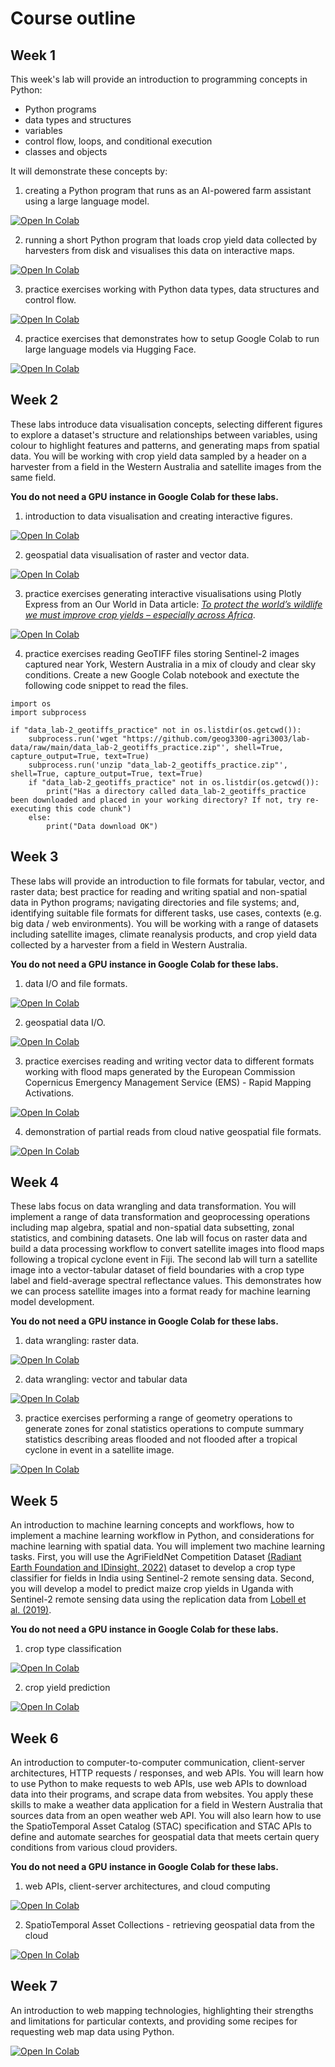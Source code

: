 # Course outline

## Week 1

This week's lab will provide an introduction to programming concepts in Python:

* Python programs
* data types and structures
* variables
* control flow, loops, and conditional execution
* classes and objects

It will demonstrate these concepts by:

1) creating a Python program that runs as an AI-powered farm assistant using a large language model.

<a href="https://colab.research.google.com/github/geog3300-agri3003/coursebook/blob/main/docs/notebooks/week-1_1.ipynb" target="_blank">
  <img src="https://colab.research.google.com/assets/colab-badge.svg" alt="Open In Colab"/>
</a>

2) running a short Python program that loads crop yield data collected by harvesters from disk and visualises this data on interactive maps.

<a href="https://colab.research.google.com/github/geog3300-agri3003/coursebook/blob/main/docs/notebooks/week-1_2.ipynb" target="_blank">
  <img src="https://colab.research.google.com/assets/colab-badge.svg" alt="Open In Colab"/>
</a>

3) practice exercises working with Python data types, data structures and control flow.

<a href="https://colab.research.google.com/github/geog3300-agri3003/coursebook/blob/main/docs/notebooks/week-1_practice.ipynb" target="_blank">
  <img src="https://colab.research.google.com/assets/colab-badge.svg" alt="Open In Colab"/>
</a>

4) practice exercises that demonstrates how to setup Google Colab to run large language models via Hugging Face.

<a href="https://colab.research.google.com/github/geog3300-agri3003/coursebook/blob/main/docs/notebooks/week-1_0_llms.ipynb" target="_blank">
  <img src="https://colab.research.google.com/assets/colab-badge.svg" alt="Open In Colab"/>
</a>

## Week 2

These labs introduce data visualisation concepts, selecting different figures to explore a dataset's structure and relationships between variables, using colour to highlight features and patterns, and generating maps from spatial data. You will be working with crop yield data sampled by a header on a harvester from a field in the Western Australia and satellite images from the same field. 

**You do not need a GPU instance in Google Colab for these labs.**

1) introduction to data visualisation and creating interactive figures.

<a href="https://colab.research.google.com/github/geog3300-agri3003/coursebook/blob/main/docs/notebooks/week-2_1.ipynb" target="_blank">
  <img src="https://colab.research.google.com/assets/colab-badge.svg" alt="Open In Colab"/>
</a>

2) geospatial data visualisation of raster and vector data.

<a href="https://colab.research.google.com/github/geog3300-agri3003/coursebook/blob/main/docs/notebooks/week-2_2.ipynb" target="_blank">
  <img src="https://colab.research.google.com/assets/colab-badge.svg" alt="Open In Colab"/>
</a>

3) practice exercises generating interactive visualisations using Plotly Express from an Our World in Data article: <a href="https://ourworldindata.org/yields-habitat-loss" target="_blank">*To protect the world’s wildlife we must improve crop yields – especially across Africa*</a>. 

<a href="https://colab.research.google.com/github/geog3300-agri3003/coursebook/blob/main/docs/notebooks/week-2_practice.ipynb" target="_blank">
  <img src="https://colab.research.google.com/assets/colab-badge.svg" alt="Open In Colab"/>
</a>

4) practice exercises reading GeoTIFF files storing Sentinel-2 images captured near York, Western Australia in a mix of cloudy and clear sky conditions. Create a new Google Colab notebook and exectute the following code snippet to read the files. 

```{python}
import os
import subprocess

if "data_lab-2_geotiffs_practice" not in os.listdir(os.getcwd()):
    subprocess.run('wget "https://github.com/geog3300-agri3003/lab-data/raw/main/data_lab-2_geotiffs_practice.zip"', shell=True, capture_output=True, text=True)
    subprocess.run('unzip "data_lab-2_geotiffs_practice.zip"', shell=True, capture_output=True, text=True)
    if "data_lab-2_geotiffs_practice" not in os.listdir(os.getcwd()):
        print("Has a directory called data_lab-2_geotiffs_practice been downloaded and placed in your working directory? If not, try re-executing this code chunk")
    else:
        print("Data download OK")
```

## Week 3 

These labs will provide an introduction to file formats for tabular, vector, and raster data; best practice for reading and writing spatial and non-spatial data in Python programs; navigating directories and file systems; and, identifying suitable file formats for different tasks, use cases, contexts (e.g. big data / web environments). You will be working with a range of datasets including satellite images, climate reanalysis products, and crop yield data collected by a harvester from a field in Western Australia.

**You do not need a GPU instance in Google Colab for these labs.**

1) data I/O and file formats.

<a href="https://colab.research.google.com/github/geog3300-agri3003/coursebook/blob/main/docs/notebooks/week-3_1.ipynb" target="_blank">
  <img src="https://colab.research.google.com/assets/colab-badge.svg" alt="Open In Colab"/>
</a>

2) geospatial data I/O.

<a href="https://colab.research.google.com/github/geog3300-agri3003/coursebook/blob/main/docs/notebooks/week-3_2.ipynb" target="_blank">
  <img src="https://colab.research.google.com/assets/colab-badge.svg" alt="Open In Colab"/>
</a>

3) practice exercises reading and writing vector data to different formats working with flood maps generated by the European Commission Copernicus Emergency Management Service (EMS) - Rapid Mapping Activations.

<a href="https://colab.research.google.com/github/geog3300-agri3003/coursebook/blob/main/docs/notebooks/week-3_practice.ipynb" target="_blank">
  <img src="https://colab.research.google.com/assets/colab-badge.svg" alt="Open In Colab"/>
</a>

4) demonstration of partial reads from cloud native geospatial file formats.

<a href="https://colab.research.google.com/github/geog3300-agri3003/coursebook/blob/main/docs/notebooks/week-3_cloud_native_geospatial.ipynb" target="_blank">
  <img src="https://colab.research.google.com/assets/colab-badge.svg" alt="Open In Colab"/>
</a>


## Week 4

These labs focus on data wrangling and data transformation. You will implement a range of data transformation and geoprocessing operations including map algebra, spatial and non-spatial data subsetting, zonal statistics, and combining datasets. One lab will focus on raster data and build a data processing workflow to convert satellite images into flood maps following a tropical cyclone event in Fiji. The second lab will turn a satellite image into a vector-tabular dataset of field boundaries with a crop type label and field-average spectral reflectance values. This demonstrates how we can process satellite images into a format ready for machine learning model development. 

**You do not need a GPU instance in Google Colab for these labs.**

1) data wrangling: raster data.

<a href="https://colab.research.google.com/github/geog3300-agri3003/coursebook/blob/main/docs/notebooks/week-4_1.ipynb" target="_blank">
  <img src="https://colab.research.google.com/assets/colab-badge.svg" alt="Open In Colab"/>
</a>

2) data wrangling: vector and tabular data

<a href="https://colab.research.google.com/github/geog3300-agri3003/coursebook/blob/main/docs/notebooks/week-4_2.ipynb" target="_blank">
  <img src="https://colab.research.google.com/assets/colab-badge.svg" alt="Open In Colab"/>
</a>

3) practice exercises performing a range of geometry operations to generate zones for zonal statistics operations to compute summary statistics describing areas flooded and not flooded after a tropical cyclone in event in a satellite image. 

<a href="https://colab.research.google.com/github/geog3300-agri3003/coursebook/blob/main/docs/notebooks/week-4_practice.ipynb" target="_blank">
  <img src="https://colab.research.google.com/assets/colab-badge.svg" alt="Open In Colab"/>
</a>

## Week 5

An introduction to machine learning concepts and workflows, how to implement a machine learning workflow in Python, and considerations for machine learning with spatial data. You will implement two machine learning tasks. First, you will use the AgriFieldNet Competition Dataset&nbsp;<a target="_blank" href="https://mlhub.earth/data/ref_agrifieldnet_competition_v1" rel="noopener">(Radiant Earth Foundation and IDinsight, 2022)</a>&nbsp;dataset to develop a crop type classifier for fields in India using Sentinel-2 remote sensing data. Second, you will develop a model to predict maize crop yields in Uganda with Sentinel-2 remote sensing data using the replication data from&nbsp;<a target="_blank" href="https://web.stanford.edu/~mburke/papers/lobell_et_al_AJAE_2019.pdf" rel="noopener">Lobell et al.&nbsp;(2019)</a>.

**You do not need a GPU instance in Google Colab for these labs.**

1) crop type classification

<a href="https://colab.research.google.com/github/geog3300-agri3003/coursebook/blob/main/docs/notebooks/week-5_1.ipynb" target="_blank" rel="noopener"><img src="https://colab.research.google.com/assets/colab-badge.svg" alt="Open In Colab" /> </a>

2) crop yield prediction

<a href="https://colab.research.google.com/github/geog3300-agri3003/coursebook/blob/main/docs/notebooks/week-5_2.ipynb" target="_blank" rel="noopener"><img src="https://colab.research.google.com/assets/colab-badge.svg" alt="Open In Colab" /> </a>

## Week 6

An introduction to computer-to-computer communication, client-server architectures, HTTP requests / responses, and web APIs. You will learn how to use Python to make requests to web APIs, use web APIs to download data into their programs, and scrape data from websites. You apply these skills to make a weather data application for a field in Western Australia that sources data from an open weather web API. You will also learn how to use the SpatioTemporal Asset Catalog (STAC) specification and STAC APIs to define and automate searches for geospatial data that meets certain query conditions from various cloud providers.

**You do not need a GPU instance in Google Colab for these labs.**

1) web APIs, client-server architectures, and cloud computing

<a href="https://colab.research.google.com/github/geog3300-agri3003/coursebook/blob/main/docs/notebooks/week-6_1.ipynb" target="_blank" rel="noopener"> <img src="https://colab.research.google.com/assets/colab-badge.svg" alt="Open In Colab" /> </a>

2) SpatioTemporal Asset Collections - retrieving geospatial data from the cloud

<a href="https://colab.research.google.com/github/geog3300-agri3003/coursebook/blob/main/docs/notebooks/week-6_2.ipynb" target="_blank" rel="noopener"> <img src="https://colab.research.google.com/assets/colab-badge.svg" alt="Open In Colab" /> </a>

## Week 7

An introduction to web mapping technologies, highlighting their strengths and limitations for particular contexts, and providing some recipes for requesting web map data using Python.

<a href="https://colab.research.google.com/github/geog3300-agri3003/coursebook/blob/main/docs/notebooks/week-7_1.ipynb" target="_blank">
  <img src="https://colab.research.google.com/assets/colab-badge.svg" alt="Open In Colab"/>
</a>